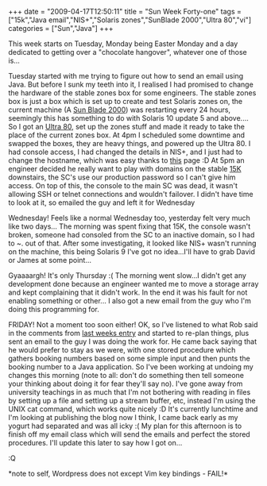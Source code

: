 +++
date = "2009-04-17T12:50:11"
title = "Sun Week Forty-one"
tags = ["15k","Java email","NIS+","Solaris zones","SunBlade 2000","Ultra 80","vi"]
categories = ["Sun","Java"]
+++

This week starts on Tuesday, Monday being Easter Monday and a day dedicated to getting over a "chocolate hangover", whatever one of those is...

Tuesday started with me trying to figure out how to send an email using Java. But before I sunk my teeth into it, I realised I had promised to change the hardware of the stable zones box for some engineers.
The stable zones box is just a box which is set up to create and test Solaris zones on, the current machine (A [Sun Blade 2000][1]) was restarting every 24 hours, seemingly this has something to do with Solaris 10 update 5 and above....
So I got an [Ultra 80][2], set up the zones stuff and made it ready to take the place of the current zones box. At 4pm I scheduled some downtime and swapped the boxes, they are heavy things, and powered up the Ultra 80. I had console access, I had changed the details in NIS+, and I just had to change the hostname, which was easy thanks to [this][3] page :D
At 5pm an engineer decided he really want to play with domains on the stable [15K][4] downstairs, the SC's use our production password so I can't give him access. On top of this, the console to the main SC was dead, it wasn't allowing SSH or telnet connections and wouldn't failover. I didn't have time to look at it, so emailed the guy and left it for Wednesday

Wednesday! Feels like a normal Wednesday too, yesterday felt very much like two days...
The morning was spent fixing that 15K, the console wasn't broken, someone had consoled from the SC to an inactive domain, so I had to ~. out of that. After some investigating, it looked like NIS+ wasn't running on the machine, this being Solaris 9 I've got no idea...I'll have to grab David or James at some point...

Gyaaaargh! It's only Thursday :(
The morning went slow...I didn't get any development done because an engineer wanted me to move a storage array and kept complaining that it didn't work. In the end it was his fault for not enabling something or other...
I also got a new email from the guy who I'm doing this programming for.

FRIDAY! Not a moment too soon either!
OK, so I've listened to what Rob said in the comments from [last weeks entry][5] and started to re-plan things, plus sent an email to the guy I was doing the work for. He came back saying that he would prefer to stay as we were, with one stored procedure which gathers booking numbers based on some simple input and then punts the booking number to a Java application. So I've been working at undoing my changes this morning (note to all: don't do something then tell someone your thinking about doing it for fear they'll say no).
I've gone away from university teachings in as much that I'm not bothering with reading in files by setting up a file and setting up a stream buffer, etc, instead I'm using the UNIX cat command, which works quite nicely :D
It's currently lunchtime and I'm looking at publishing the blog now I think, I came back early as my yogurt had separated and was all icky :( My plan for this afternoon is to finish off my email class which will send the emails and perfect the stored procedures.
I'll update this later to say how I got on...

:Q

\*note to self, Wordpress does not except Vim key bindings - FAIL!\*

  [1]: http://sunsolve.sun.com/handbook_pub/Systems/SunBlade2000/images/SunBlade2000.jpg
  [2]: http://sunsolve.sun.com/handbook_pub/Systems/U80/images/U80.gif
  [3]: http://forums.devshed.com/unix-help-35/changing-hostname-and-ip-on-solaris-10t-343047.html
  [4]: http://sunsolve.sun.com/handbook_pub/Systems/SunFire15K_shared/images/SunFire15K.jpg
  [5]: /2009/04/09/sun-week-forty/
